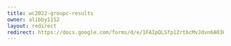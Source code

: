 ```yaml
---
title: wc2022-groupc-results
owner: alibby1152
layout: redirect
redirect: https://docs.google.com/forms/d/e/1FAIpQLSfp1ZrtbcMvJdvn6A03HdIfCAxRBhDIb_m76Wxhamz83ALnKA/viewform
---
```

